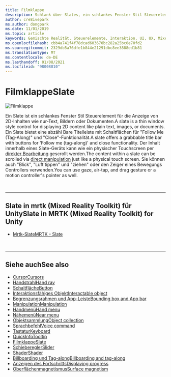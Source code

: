 ```yaml
---
title: Filmklappe
description: Schlank über Slates, ein schlankes Fenster Stil Steuerelement zum Anzeigen von 2D-Inhalten mit dem Mixed Reality Toolkit.
author: cre8ivepark
ms.author: dongpark
ms.date: 11/01/2019
ms.topic: article
keywords: Gemischte Realität, Steuerelemente, Interaktion, UI, UX, Mixed Reality-Headset, Windows Mixed Reality-Headset, Virtual Reality-Headset, hololens, Slate, mrtk, Mixed Reality Toolkit
ms.openlocfilehash: cbb4a741f4f78dcad603670bc282a25bc0e70fd2
ms.sourcegitcommit: 2329db5a76dfe1b844e21291dbc8ee3888ed1b81
ms.translationtype: MT
ms.contentlocale: de-DE
ms.lasthandoff: 01/08/2021
ms.locfileid: "98008810"
---
```

# <a name="slate"></a><span data-ttu-id="4ab17-104">Filmklappe</span><span class="sxs-lookup"><span data-stu-id="4ab17-104">Slate</span></span>

![Filmklappe](images/UX_Hero_Slate.jpg)

<span data-ttu-id="4ab17-106">Ein Slate ist ein schlankes Fenster Stil Steuerelement für die Anzeige von 2D-Inhalten wie nur-Text, Bildern oder Dokumenten.</span><span class="sxs-lookup"><span data-stu-id="4ab17-106">A slate is a thin window style control for displaying 2D content like plain text, images, or documents.</span></span> <span data-ttu-id="4ab17-107">Ein Slate bietet eine abzähl Bare Titelleiste mit Schaltflächen für "Follow Me (Tag-Along)" und "Close"-Funktionalität.</span><span class="sxs-lookup"><span data-stu-id="4ab17-107">A slate offers a grabbable title bar with buttons for 'Follow me (tag-along)' and close functionality.</span></span> <span data-ttu-id="4ab17-108">Der Inhalt innerhalb eines Slate-Geräts kann wie ein physischer Touchscreen per [direkter Bearbeitung](direct-manipulation.md#2d-slate-interaction) gescrollt werden.</span><span class="sxs-lookup"><span data-stu-id="4ab17-108">The content within a slate can be scrolled via [direct manipulation](direct-manipulation.md#2d-slate-interaction) just like a physical touch screen.</span></span> <span data-ttu-id="4ab17-109">Sie können auch "Blick", "Luft tippen" und "ziehen" oder den Zeiger eines Bewegungs Controllers verwenden.</span><span class="sxs-lookup"><span data-stu-id="4ab17-109">You can use gaze, air-tap, and drag gesture or a motion controller's pointer as well.</span></span>

<br>

---

## <a name="slate-in-mrtk-mixed-reality-toolkit-for-unity"></a><span data-ttu-id="4ab17-110">Slate in mrtk (Mixed Reality Toolkit) für Unity</span><span class="sxs-lookup"><span data-stu-id="4ab17-110">Slate in MRTK (Mixed Reality Toolkit) for Unity</span></span>

* [<span data-ttu-id="4ab17-111">Mrtk-Slate</span><span class="sxs-lookup"><span data-stu-id="4ab17-111">MRTK - Slate</span></span>](https://microsoft.github.io/MixedRealityToolkit-Unity/Documentation/README_Slate.html)

<br>

---

## <a name="see-also"></a><span data-ttu-id="4ab17-112">Siehe auch</span><span class="sxs-lookup"><span data-stu-id="4ab17-112">See also</span></span>

* [<span data-ttu-id="4ab17-113">Cursor</span><span class="sxs-lookup"><span data-stu-id="4ab17-113">Cursors</span></span>](cursors.md)
* [<span data-ttu-id="4ab17-114">Handstrahl</span><span class="sxs-lookup"><span data-stu-id="4ab17-114">Hand ray</span></span>](point-and-commit.md)
* [<span data-ttu-id="4ab17-115">Schaltfläche</span><span class="sxs-lookup"><span data-stu-id="4ab17-115">Button</span></span>](button.md)
* [<span data-ttu-id="4ab17-116">Interaktionsfähiges Objekt</span><span class="sxs-lookup"><span data-stu-id="4ab17-116">Interactable object</span></span>](interactable-object.md)
* [<span data-ttu-id="4ab17-117">Begrenzungsrahmen und App-Leiste</span><span class="sxs-lookup"><span data-stu-id="4ab17-117">Bounding box and App bar</span></span>](app-bar-and-bounding-box.md)
* [<span data-ttu-id="4ab17-118">Manipulation</span><span class="sxs-lookup"><span data-stu-id="4ab17-118">Manipulation</span></span>](direct-manipulation.md)
* [<span data-ttu-id="4ab17-119">Handmenü</span><span class="sxs-lookup"><span data-stu-id="4ab17-119">Hand menu</span></span>](hand-menu.md)
* [<span data-ttu-id="4ab17-120">Nähemenü</span><span class="sxs-lookup"><span data-stu-id="4ab17-120">Near menu</span></span>](near-menu.md)
* [<span data-ttu-id="4ab17-121">Objektsammlung</span><span class="sxs-lookup"><span data-stu-id="4ab17-121">Object collection</span></span>](object-collection.md)
* [<span data-ttu-id="4ab17-122">Sprachbefehl</span><span class="sxs-lookup"><span data-stu-id="4ab17-122">Voice command</span></span>](voice-input.md)
* [<span data-ttu-id="4ab17-123">Tastatur</span><span class="sxs-lookup"><span data-stu-id="4ab17-123">Keyboard</span></span>](keyboard.md)
* [<span data-ttu-id="4ab17-124">QuickInfo</span><span class="sxs-lookup"><span data-stu-id="4ab17-124">Tooltip</span></span>](tooltip.md)
* [<span data-ttu-id="4ab17-125">Filmklappe</span><span class="sxs-lookup"><span data-stu-id="4ab17-125">Slate</span></span>](slate.md)
* [<span data-ttu-id="4ab17-126">Schieberegler</span><span class="sxs-lookup"><span data-stu-id="4ab17-126">Slider</span></span>](slider.md)
* [<span data-ttu-id="4ab17-127">Shader</span><span class="sxs-lookup"><span data-stu-id="4ab17-127">Shader</span></span>](shader.md)
* [<span data-ttu-id="4ab17-128">Billboarding und Tag-along</span><span class="sxs-lookup"><span data-stu-id="4ab17-128">Billboarding and tag-along</span></span>](billboarding-and-tag-along.md)
* [<span data-ttu-id="4ab17-129">Anzeigen des Fortschritts</span><span class="sxs-lookup"><span data-stu-id="4ab17-129">Displaying progress</span></span>](progress.md)
* [<span data-ttu-id="4ab17-130">Oberflächenmagnetismus</span><span class="sxs-lookup"><span data-stu-id="4ab17-130">Surface magnetism</span></span>](surface-magnetism.md)
